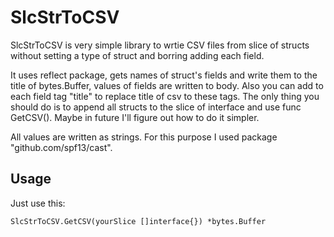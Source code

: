 # SlcStrToCSV
SlcStrToCSV is very simple library to wrtie CSV files from slice of structs without setting a type of struct and borring adding each field. 

It uses reflect package, gets names of struct's fields and write them to the title of bytes.Buffer, values of fields are written to body. Also you can add to each field tag "title" to replace title of csv to these tags. The only thing you should do is to append all structs to the slice of interface and use func GetCSV(). Maybe in future I'll figure out how to do it simpler.

All values are written as strings. For this purpose I used package "github.com/spf13/cast".

## Usage

Just use this:
```
SlcStrToCSV.GetCSV(yourSlice []interface{}) *bytes.Buffer
```
